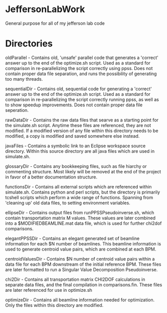 # JeffersonLabWork
General purpose for all of my jefferson lab code

# Directories

oldParallel - Contains old, 'unsafe' parallel code that generates a 'correct' answer up to the end of the optimize.sh script. Used as a standard for comparison in
re-parallelizing the script correctly using ppss. Does not contain proper data file separation, and runs the possibility of generating too many threads.

sequentialDir - Contains old, sequential code for generating a 'correct' answer up to the end of the optimize.sh script. Used as a standard for comparison in
re-parallelizing the script correctly running ppss, as well as to show speedup improvements. Does not contain proper data file seperation.

rawDataDir - Contains the raw data files that searve as a starting point for the simulate.sh script. Anytime these files are referenced,
they are not modified. If a modified version of any file within this directory needs to be modified, a copy is modified and saved somewhere else instead.

javaFiles - Contains a symbolic link to an Eclipse workspace source directory. Within this source directory are all java files which are used in simulate.sh.

glossaryDir - Contains any bookkeeping files, such as file hiarchy or commenting structure. Most likely will be removed at the end of the project in favor
of a better documentation structure.

functionsDir - Contains all external scripts which are referenced within simulate.sh. Contains python and perl scripts, but the directory is primarily
tcshell scripts which perform a wide range of functions. Spanning from 'cleaning up' old data files, to setting environment variables.

ellipseDir - Contains output files from runPPSSPseudoinverse.sh, which contain transportation matrix M values. These values are later combined into a
$MODIFIEDBEAMLINE.mat data file, which is used for further chi2dof comparisons.

elegantPPSSDir - Contains an elegant generated set of beamline information for each $N number of beamlines. This beamline information is used to generate centroid
value pairs, which are combined at each BPM.

centroidValuesDir - Contains $N number of centroid value pairs within a data file for each BPM downstream of the initial reference BPM. These files are later
formatted to run a Singular Value Decomposition Pseudoinverse.

chi2Dir - Contains all transportation matrix CHI2DOF calculations in separate data files, and the final compilation in comparisons.fin. These files are later
referenced for use in optimize.sh

optimizeDir - Contains all beamline information needed for optimization. Only the files within this directory are modified.
